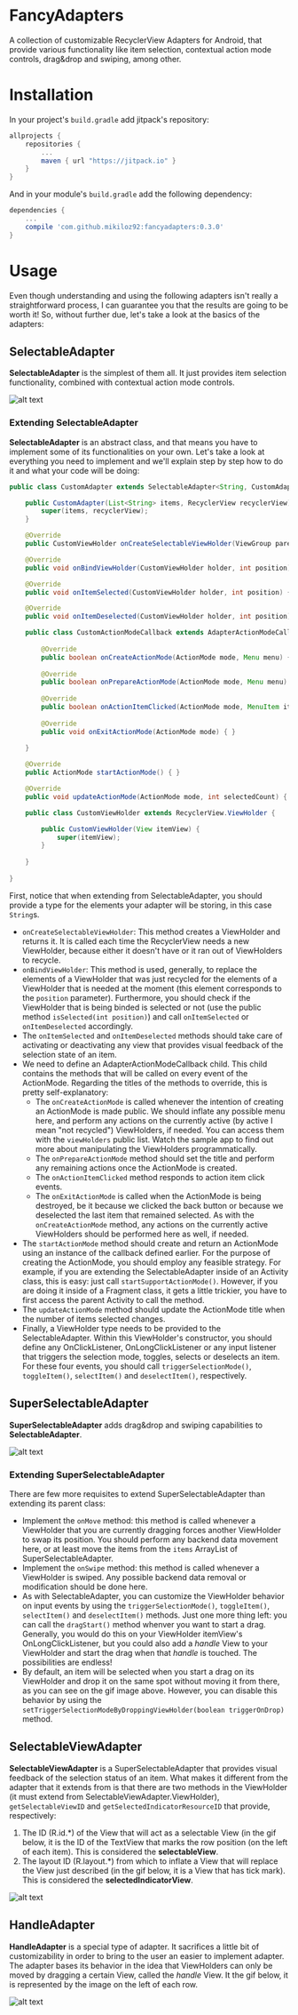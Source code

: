 # FancyAdapters
A collection of customizable RecyclerView Adapters for Android, that provide various functionality like item selection, contextual action mode controls, drag&amp;drop and swiping, among other.

# Installation
In your project's `build.gradle` add jitpack's repository:
```gradle
allprojects {
	repositories {
		...
		maven { url "https://jitpack.io" }
	}
}
```
And in your module's `build.gradle` add the following dependency:
```gradle
dependencies {
	...
	compile 'com.github.mikiloz92:fancyadapters:0.3.0'
}
```

# Usage

Even though understanding and using the following adapters isn't really a straightforward process, I can guarantee you that the results are going to be worth it! So, without further due, let's take a look at the basics of the adapters:

## SelectableAdapter

**SelectableAdapter** is the simplest of them all. It just provides item selection functionality, combined with contextual action mode controls.

![alt text](https://github.com/MikiLoz92/FancyAdapters/blob/master/art/selectable_adapter.gif?raw=true "SelectableAdapter")

### Extending SelectableAdapter

**SelectableAdapter** is an abstract class, and that means you have to implement some of its functionalities on your own. Let's take a look at everything you need to implement and we'll explain step by step how to do it and what your code will be doing:

``` java
public class CustomAdapter extends SelectableAdapter<String, CustomAdapter.CustomViewHolder> {

    public CustomAdapter(List<String> items, RecyclerView recyclerView) {
        super(items, recyclerView);
    }

    @Override
    public CustomViewHolder onCreateSelectableViewHolder(ViewGroup parent, int viewType) { }

    @Override
    public void onBindViewHolder(CustomViewHolder holder, int position) { }

    @Override
    public void onItemSelected(CustomViewHolder holder, int position) { }

    @Override
    public void onItemDeselected(CustomViewHolder holder, int position) { }

    public class CustomActionModeCallback extends AdapterActionModeCallback {
    
        @Override
        public boolean onCreateActionMode(ActionMode mode, Menu menu) { }
  
        @Override
        public boolean onPrepareActionMode(ActionMode mode, Menu menu) { }
  
        @Override
        public boolean onActionItemClicked(ActionMode mode, MenuItem item) { }
        
        @Override
        public void onExitActionMode(ActionMode mode) { }
      
    }

    @Override
    public ActionMode startActionMode() { }

    @Override
    public void updateActionMode(ActionMode mode, int selectedCount) { }

    public class CustomViewHolder extends RecyclerView.ViewHolder {

        public CustomViewHolder(View itemView) {
            super(itemView);
        }
        
    }
    
}
```

First, notice that when extending from SelectableAdapter, you should provide a type for the elements your adapter will be storing, in this case ```String```s.

* `onCreateSelectableViewHolder`: This method creates a ViewHolder and returns it. It is called each time the RecyclerView needs a new ViewHolder, because either it doesn't have or it ran out of ViewHolders to recycle.
* `onBindViewHolder`: This method is used, generally, to replace the elements of a ViewHolder that was just recycled for the elements of a ViewHolder that is needed at the moment (this element corresponds to the `position` parameter). Furthermore, you should check if the ViewHolder that is being binded is selected or not (use the public method `isSelected(int position)`) and call `onItemSelected` or `onItemDeselected` accordingly.
* The `onItemSelected` and `onItemDeselected` methods should take care of activating or deactivating any view that provides visual feedback of the selection state of an item.
* We need to define an AdapterActionModeCallback child. This child contains the methods that will be called on every event of the ActionMode. Regarding the titles of the methods to override, this is pretty self-explanatory:
  * The `onCreateActionMode` is called whenever the intention of creating an ActionMode is made public. We should inflate any possible menu here, and perform any actions on the currently active (by active I mean "not recycled") ViewHolders, if needed. You can access them with the `viewHolders` public list. Watch the sample app to find out more about manipulating the ViewHolders programmatically.
  * The `onPrepareActionMode` method should set the title and perform any remaining actions once the ActionMode is created.
  * The `onActionItemClicked` method responds to action item click events.
  * The `onExitActionMode` is called when the ActionMode is being destroyed, be it because we clicked the back button or because we deselected the last item that remained selected. As with the `onCreateActionMode` method, any actions on the currently active ViewHolders should be performed here as well, if needed.
* The `startActionMode` method should create and return an ActionMode using an instance of the callback defined earlier. For the purpose of creating the ActionMode, you should employ any feasible strategy. For example, if you are extending the SelectableAdapter inside of an Activity class, this is easy: just call `startSupportActionMode()`. However, if you are doing it inside of a Fragment class, it gets a little trickier, you have to first access the parent Activity to call the method.
* The `updateActionMode` method should update the ActionMode title when the number of items selected changes.
* Finally, a ViewHolder type needs to be provided to the SelectableAdapter. Within this ViewHolder's constructor, you should define any OnClickListener, OnLongClickListener or any input listener that triggers the selection mode, toggles, selects or deselects an item. For these four events, you should call `triggerSelectionMode()`, `toggleItem()`, `selectItem()` and `deselectItem()`, respectively.

## SuperSelectableAdapter

**SuperSelectableAdapter** adds drag&drop and swiping capabilities to **SelectableAdapter**.

![alt text](https://github.com/MikiLoz92/FancyAdapters/blob/master/art/super_selectable_adapter.gif?raw=true "SuperSelectableAdapter")

### Extending SuperSelectableAdapter

There are few more requisites to extend SuperSelectableAdapter than extending its parent class:

* Implement the `onMove` method: this method is called whenever a ViewHolder that you are currently dragging forces another ViewHolder to swap its position. You should perform any backend data movement here, or at least move the items from the `items` ArrayList of SuperSelectableAdapter.
* Implement the `onSwipe` method: this method is called whenever a ViewHolder is swiped. Any possible backend data removal or modification should be done here.
* As with SelectableAdapter, you can customize the ViewHolder behavior on input events by using the `triggerSelectionMode()`, `toggleItem()`, `selectItem()` and `deselectItem()` methods. Just one more thing left: you can call the `dragStart()` method whenver you want to start a drag. Generally, you would do this on your ViewHolder itemView's OnLongClickListener, but you could also add a *handle* View to your ViewHolder and start the drag when that *handle* is touched. The possibilities are endless!
* By default, an item will be selected when you start a drag on its ViewHolder and drop it on the same spot without moving it from there, as you can see on the gif image above. However, you can disable this behavior by using the `setTriggerSelectionModeByDroppingViewHolder(boolean triggerOnDrop)` method.

## SelectableViewAdapter

**SelectableViewAdapter** is a SuperSelectableAdapter that provides visual feedback of the selection status of an item. What makes it different from the adapter that it extends from is that there are two methods in the ViewHolder (it must extend from SelectableViewAdapter.ViewHolder), `getSelectableViewID` and `getSelectedIndicatorResourceID` that provide, respectively:

1. The ID (R.id.\*) of the View that will act as a selectable View (in the gif below, it is the ID of the TextView that marks the row position (on the left of each item). This is considered the **selectableView**.
2. The layout ID (R.layout.\*) from which to inflate a View that will replace the View just described (in the gif below, it is a View that has tick mark). This is considered the **selectedIndicatorView**.

![alt text](https://github.com/MikiLoz92/FancyAdapters/blob/master/art/selectable_view_adapter.gif?raw=true "SuperSelectableAdapter")


## HandleAdapter

**HandleAdapter** is a special type of adapter. It sacrifices a little bit of customizability in order to bring to the user an easier to implement adapter. The adapter bases its behavior in the idea that ViewHolders can only be moved by dragging a certain View, called the *handle* View. It the gif below, it is represented by the image on the left of each row.

![alt text](https://github.com/MikiLoz92/FancyAdapters/blob/master/art/handle_adapter.gif?raw=true "SuperSelectableAdapter")
